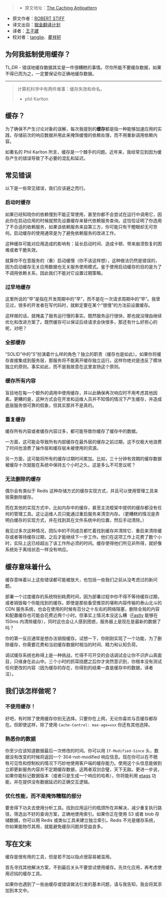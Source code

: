 
> * 原文地址：[The Caching Antipattern](https://www.hidefsoftware.co.uk/2016/12/25/the-caching-antipattern/)
* 原文作者：[ROBERT STIFF](https://www.hidefsoftware.co.uk/about/)
* 译文出自：[掘金翻译计划](https://github.com/xitu/gold-miner)
* 译者：[王子建](https://github.com/Romeo0906)
* 校对者：[tanglie](https://github.com/tanglie1993)、[瞿祥轩](https://github.com/fghpdf)

## 为何我抵制使用缓存？ ##

TL;DR - 错误地缓存数据其实是一件很糟糕的事情。尽你所能不要缓存数据，如果不得已而为之，一定要保证你正确地缓存数据。

---

> 计算机科学中有两件难事：缓存失效和命名。
> 
> - phil Karlton

## 缓存？ ##

为了确保不产生讨论对象的误解，每次我提到的**缓存**都是指一种能够加速应用的实践，存储前次的响应数据并用此来掩饰缓慢的依赖处理，而不用重新调用依赖内容。

如著名的 Phil Karlton 所言，缓存是一个棘手的问题。近年来，我经常见到因为缓存产生的错误导致了不必要的混乱和延迟。

## 常见错误 ##

以下是一些常见错误，我们应该避之而行。

### 启动时缓存 ###

如果已经知晓你的依赖慢到不能正常使用，甚至你都不会尝试在运行中调用它，因此你在启动应用的时候就预先设置缓存来替代依赖服务查询。这恰恰证明了你选用了不合适的依赖服务，如果该依赖服务来自第三方，你可能只有干瞪眼却无可奈何。启动缓存的使用通常是为了避免依赖服务的改进工作。

这种缓存可能对应用造成的影响有：延长启动时间、造成卡顿、带来崩溃恢复的困难或者干脆失效。

就算你不在意服务的（重）启动缓慢（你不该这样想），这种做法仍然是错误的，因为启动缓存无关应用数据也无关服务使用模式。鉴于使用启动缓存的目的是为了不调用依赖关系，因此我们不能对它设置过期策略。

### 过早地缓存 ###

这里所说的“早”是指在开发周期中的“早”，而不是在一次请求周期中的“早”。我曾见过，很多的开发者在写代码时，就断定要在某个“很慢”的方法前设置缓存。

这样做的话，就掩盖了服务运行慢的事实。既然服务运行很快，那也就没理由继续优化和改进方案了。既然缓存可以保证后续请求会快很多，那还有什么好担心的呢，对吧？

### 全部缓存 ###

“SOLID”中的“S”扮演着什么样的角色？独立的职责（缓存也是如此）。如果你将缓存直接集成到服务层，那服务将不能离开缓存独立运行。这样你绝对是违反了模块独立的原则。事实如此，而不是我故意在这里宣扬这个原则。

### 缓存所有内容 ###

盲目地在每一个额外的调用中使用缓存，并以此确保再次响应时不用考虑其他因素。更糟的是，这种方式会在开发和运维人员并不知情的情况下产生缓存，并造成底层服务很可靠的假象，但其实那并不是真的。

### 重复缓存 ###

缓存所有内容或者缓存内容过多，都可能导致你缓存了缓存中的数据。

一方面，这可能会导致所有内部缓存在最外层的缓存之前过期，这不仅极大地浪费了时间也浪费了操作层和缓存层未被使用的资源。

另一方面，这可能将所有的缓存过期时间累加。比如，三十分钟有效期的缓存数据被缓存十次就能在系统中保持五个小时之久。这是多么不可思议呢？

### 无法删除的缓存 ###

偶尔会有类似于 Redis 这种存储方式的缓存实现方式，并且可以使用管理工具来按需删除缓存。

而在其他的实现方式中，比如内存中的缓存，甚至主流框架中提供的缓存都没有任何的管理工具。这让运维人员只能通过重启服务来清空内存。（更糟糕的情况是弄明白缓存的实现方式，并在找到其在文件系统中的位置，然后手动清除。）

我见过多次这种情况，团队中的不同成员都忙着找到缓存并清除它、重启来清除缓存或者等待缓存过期，之后才能继续下一步工作。他们在这项工作上花费了数个小时，实际上这已经超出了该工作所必须的时间。缓存使得他们所见非所得，就好像系统处于离线状态一样没有响应。

## 缓存意味着什么 ##

缓存意味着以上这些错误都可能被放大，也包括一些我们之前从没考虑过的新问题。

部署一个过度缓存的系统特别耗费时间，因为部署过程中你不得不等待缓存过期，或者销毁每个你能找到的缓存。即使是那些备受推崇的堪称内容传输的泰山北斗的 CDN 服务系统，也会在使用的时候有百分之十左右的网络阻塞，删除全局的内容和配置缓存也可能会花费近两个小时。但事实上情况本没这么糟（[Fastly](https://www.fastly.com/products/instant-purging) 能够在 150ms 内清除缓存），同时这也会让人感到困惑，服务器上是现在是最新的数据了吗？

你的第一反应通常是想办法销毁缓存。试想一下，你刚刚实现了一个功能，为了删除缓存，你需要花费和当初缓存数据时相当的时间、精力和认知负荷。

调试缓存系统也称得上是一种挑战，忙得不可开交的会话调试会让你不识庐山真面目，只缘身在此山中。三个小时的抓耳挠腮之后你才突然意识到，你根本没有测试任何更改的内容（因为缓存的存在，你得到的结果一直是缓存中的数据，译者注）。

## 我们该怎样做呢？ ##

### 不使用缓存！ ###

好吧，有时除了使用缓存你别无选择。只要你在上网，无论你喜欢与否缓存都存在。但即使这样，除了使用 `Cache-Control: max-age=xxx` 你还有其他选择。

### 熟悉你的数据 ###

你至少应该知道数据最后一次修改的时间。你可以用 `If-Modified-Since` 头，数据没有改变的时候将返回一个 304-not-modified 响应信息。现在你可以在不牺牲可见性和控制权的情况下巧妙地使用客户端的缓存能力。使用这个头信息能做到立即更新服务内容并不定期缓存数据，这两者双剑合璧，天下无敌。更进一步说，如果你能标记数据版本（或者只是生成一个响应的哈希），你将能利用 [etags](https://en.wikipedia.org/wiki/HTTP_ETag) 功能，并在提供没有数据延迟的正确交互逻辑。

### 优化性能，而不是掩饰糟糕的部分 ###

要舍得下功夫去使用分析工具。找到应用运行的瓶颈所在并解决，减少重复执行路径，筛选出不好的查询方案，正确地使用索引。如果你正在使用 S3 或者 blob 存储数据，你可以用 Redis 或类似工具来建立独立索引。Redis 不光是缓存系统，你如果能物尽其用，就能避免缓存问题并受益良多。

## 写在文末 ##

缓存是很有用的工具，但是若不加以指点很容易被滥用。

首先寻找其他解决方案，不到最后关头不要尝试使用缓存。先优化应用，再考虑使用迟钝的缓存工具。

如果你也遇到了一些由缓存或错误做法引发的基本问题，请与我告知，我会将其添加到本文中。